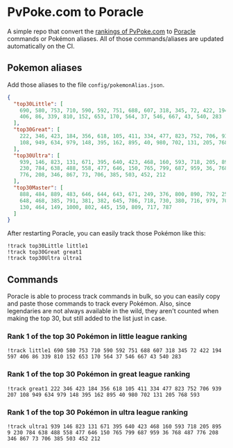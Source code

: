 # PvPoke.com to Poracle
A simple repo that convert the [rankings of PvPoke.com](https://pvpoke.com/rankings/) to [Poracle](https://github.com/KartulUdus/PoracleJS) commands or Pokémon aliases. 
All of those commands/aliases are updated automatically on the CI.

## Pokemon aliases
Add those aliases to the file `config/pokemonAlias.json`. 

<!-- aliases-start -->
```json
{
  "top30Little": [
    690, 580, 753, 710, 590, 592, 751, 688, 607, 318, 345, 72, 422, 194, 597,
    406, 86, 339, 810, 152, 653, 170, 564, 37, 546, 667, 43, 540, 283
  ],
  "top30Great": [
    222, 346, 423, 184, 356, 618, 105, 411, 334, 477, 823, 752, 706, 939, 207,
    108, 949, 634, 979, 148, 395, 162, 895, 40, 980, 702, 131, 205, 768, 593
  ],
  "top30Ultra": [
    939, 146, 823, 131, 671, 395, 640, 423, 468, 160, 593, 718, 205, 895, 9,
    230, 784, 638, 488, 558, 477, 646, 150, 765, 799, 687, 959, 36, 768, 487,
    776, 208, 346, 867, 73, 706, 385, 503, 452, 212
  ],
  "top30Master": [
    888, 484, 889, 483, 646, 644, 643, 671, 249, 376, 800, 890, 792, 250, 383,
    648, 468, 385, 791, 381, 382, 645, 786, 718, 730, 380, 716, 979, 706, 892,
    130, 464, 149, 1000, 802, 445, 150, 809, 717, 787
  ]
}
```
<!-- aliases-end -->

After restarting Poracle, you can easily track those Pokémon like this:
```shell
!track top30Little little1
!track top30Great great1
!track top30Ultra ultra1
```

## Commands
Poracle is able to process track commands in bulk, so you can easily copy and paste those commands to track every Pokémon. 
Also, since legendaries are not always available in the wild, they aren't counted when making the top 30, but still added to the list just in case.

### Rank 1 of the top 30 Pokémon in little league ranking
<!-- top30little-start -->
```
!track little1 690 580 753 710 590 592 751 688 607 318 345 72 422 194 597 406 86 339 810 152 653 170 564 37 546 667 43 540 283
```
<!-- top30little-end -->

### Rank 1 of the top 30 Pokémon in great league ranking
<!-- top30great-start -->
```
!track great1 222 346 423 184 356 618 105 411 334 477 823 752 706 939 207 108 949 634 979 148 395 162 895 40 980 702 131 205 768 593
```
<!-- top30great-end -->

### Rank 1 of the top 30 Pokémon in ultra league ranking
<!-- top30ultra-start -->
```
!track ultra1 939 146 823 131 671 395 640 423 468 160 593 718 205 895 9 230 784 638 488 558 477 646 150 765 799 687 959 36 768 487 776 208 346 867 73 706 385 503 452 212
```
<!-- top30ultra-end -->
